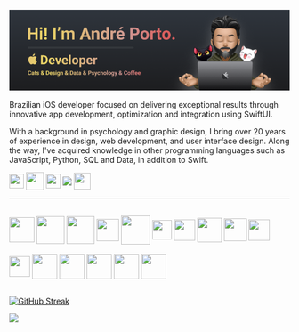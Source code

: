 [![Andre Porto Banner](./README.png)](https://andreporto.vercel.app)

Brazilian iOS developer focused on delivering exceptional results through innovative app development, optimization and integration using SwiftUI.

With a background in psychology and graphic design, I bring over 20 years of experience in design, web development, and user interface design. Along the way, I've acquired knowledge in other programming languages such as JavaScript, Python, SQL and Data, in addition to Swift.

<div>
    <a href="https://www.linkedin.com/in/andremporto/" target="_blank"><img align="center" height="26" width="26" src="https://andreporto.vercel.app/assets/icons/linkedin.svg" target="_blank"></a>
    <a href="https://medium.com/@andremporto" target="_blank"><img align="center" height="32" width="32" src="https://andreporto.vercel.app/assets/icons/medium.svg" target="_blank"></a>
    <a href="https://www.instagram.com/andreporto.78" target="_blank"><img align="center" height="26" width="26" src="https://andreporto.vercel.app/assets/icons/instagram.svg" target="_blank"></a>
    <a href="https://twitter.com/andremporto" target="_blank"><img align="center" height="30" width="" src="https://andreporto.vercel.app/assets/icons/twitter.svg" target="_blank"></a>
    <a href="mailto:andreporto@me.com" target="_blank"><img align="center" height="30" width="30" src="https://andreporto.vercel.app/assets/icons/mail.svg" target="_blank"></a>
    <hr>
</div>
<div style="display: inline_block"><br>
  <img align="center" height="45" width="45" pointer-events="none" src="https://andreporto.vercel.app/assets/icons/apple.svg" target="_blank">
  <img align="center" height="50" width="50" src="https://andreporto.vercel.app/assets/icons/ios.svg" target="_blank">
  <img align="center" height="50" width="50" src="https://andreporto.vercel.app/assets/icons/macos.svg" target="_blank">
  <img align="center" height="40" width="40" src="https://cdn.jsdelivr.net/gh/devicons/devicon/icons/swift/swift-original.svg">
  <!-- <img align="center" height=45" width=45" src="https://cdn.jsdelivr.net/gh/devicons/devicon/icons/xcode/xcode-original.svg"> -->
  <img align="center" height="52" width="52" src="https://cdn.jsdelivr.net/gh/devicons/devicon/icons/firebase/firebase-plain.svg">
  <img align="center" height="35" width="35" src="https://andreporto.vercel.app/assets/icons/cocoapods.svg" target="_blank">
  <img align="center" height="38" width="38" src="https://cdn.jsdelivr.net/gh/devicons/devicon/icons/git/git-original.svg">
  <img align="center" height="44" width="44" src="https://andreporto.vercel.app/assets/icons/python.svg" target="_blank">
  <img align="center" height="41" width="41" src="https://andreporto.vercel.app/assets/icons/js.svg" target="_blank">
  <img align="center" height="38" width="38" src="https://andreporto.vercel.app/assets/icons/sql.svg" target="_blank">
</div>
<div style="display: inline_block"><br>
  <img align="center" height="37" width="37" src="https://cdn.jsdelivr.net/gh/devicons/devicon/icons/figma/figma-original.svg">
  <img align="center" height="45" width="45" src="https://andreporto.vercel.app/assets/icons/pixelmator.png">
  <img align="center" height="45" width="45" src="https://andreporto.vercel.app/assets/icons/photoshop.png">
  <img align="center" height="45" width="45" src="https://andreporto.vercel.app/assets/icons/illustrator.png">
  <img align="center" height="45" width="45" src="https://andreporto.vercel.app/assets/icons/lightroom.png">
  <img align="center" height="45" width="45" src="https://andreporto.vercel.app/assets/icons/corel.png">
</div>
<br>

[![GitHub Streak](https://streak-stats.demolab.com/?user=andremporto&theme=dark)](https://git.io/streak-stats)

<img src="https://github-readme-stats.vercel.app/api/top-langs/?username=andremporto&layout=compact&langs_count=7&theme=dark"/>
